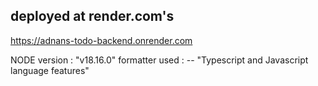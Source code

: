 ## deployed at render.com's


https://adnans-todo-backend.onrender.com

NODE version : "v18.16.0"
formatter used : -- "Typescript and Javascript language features"